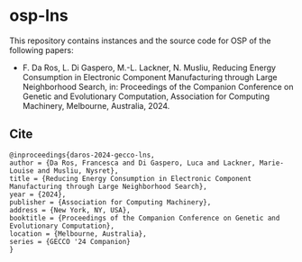 # osp-lns

This repository contains instances and the source code for OSP of the following papers:
- F. Da Ros, L. Di Gaspero, M.-L. Lackner, N. Musliu, Reducing Energy Consumption in Electronic Component Manufacturing through Large Neighborhood Search, in: Proceedings of the Companion Conference on Genetic and Evolutionary Computation, Association for Computing Machinery, Melbourne, Australia, 2024.

## Cite

```
@inproceedings{daros-2024-gecco-lns,
author = {Da Ros, Francesca and Di Gaspero, Luca and Lackner, Marie-Louise and Musliu, Nysret},
title = {Reducing Energy Consumption in Electronic Component Manufacturing through Large Neighborhood Search},
year = {2024},
publisher = {Association for Computing Machinery},
address = {New York, NY, USA},
booktitle = {Proceedings of the Companion Conference on Genetic and Evolutionary Computation},
location = {Melbourne, Australia},
series = {GECCO '24 Companion}
}
```
